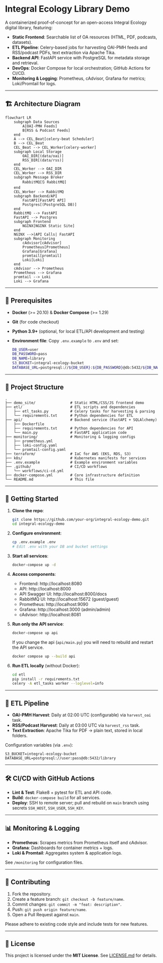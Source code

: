 # Integral Ecology Library Demo

A containerized proof-of-concept for an open-access Integral Ecology digital library, featuring:

- **Static Frontend**: Searchable list of OA resources (HTML, PDF, podcasts, datasets).
- **ETL Pipeline**: Celery-based jobs for harvesting OAI-PMH feeds and RSS/podcast PDFs, text extraction via Apache Tika.
- **Backend API**: FastAPI service with PostgreSQL for metadata storage and retrieval.
- **DevOps**: Docker Compose for local orchestration; GitHub Actions for CI/CD.
- **Monitoring & Logging**: Prometheus, cAdvisor, Grafana for metrics; Loki/Promtail for logs.

---

## 🏗 Architecture Diagram

```mermaid
flowchart LR
    subgraph Data Sources
        A[OAI-PMH Feeds]
        B[RSS & Podcast Feeds]
    end
    A --> CEL_Beat[celery-beat Scheduler]
    B --> CEL_Beat
    CEL_Beat --> CEL_Worker[celery-worker]
    subgraph Local Storage
        OAI_DIR[(data/oai)]
        RSS_DIR[(data/rss)]
    end
    CEL_Worker --> OAI_DIR
    CEL_Worker --> RSS_DIR
    subgraph Message Broker
        RabbitMQ[🔃 RabbitMQ]
    end
    CEL_Worker --> RabbitMQ
    subgraph Backend/API
        FastAPI[FastAPI API]
        Postgres[(PostgreSQL DB)]
    end
    RabbitMQ --> FastAPI
    FastAPI --> Postgres
    subgraph Frontend
        NGINX[NGINX Static Site]
    end
    NGINX -->|API Calls| FastAPI
    subgraph Monitoring
        cAdvisor[cAdvisor]
        Prometheus[Prometheus]
        Grafana[Grafana]
        promtail[promtail]
        Loki[Loki]
    end
    cAdvisor --> Prometheus
    Prometheus --> Grafana
    promtail --> Loki
    Loki --> Grafana
```

---

## 🔧 Prerequisites

- **Docker** (>= 20.10) & **Docker Compose** (>= 1.29)
- **Git** (for code checkout)
- **Python 3.9+** (optional, for local ETL/API development and testing)
- **Environment file**: Copy `.env.example` to `.env` and set:

  ```bash
  DB_USER=user
  DB_PASSWORD=pass
  DB_NAME=library
  S3_BUCKET=integral-ecology-bucket
  DATABASE_URL=postgresql://${DB_USER}:${DB_PASSWORD}@db:5432/${DB_NAME}
  ```

---

## 📁 Project Structure

```text
.
├── demo_site/                # Static HTML/CSS/JS frontend demo
├── etl/                      # ETL scripts and dependencies
│   ├── etl_tasks.py          # Celery tasks for harvesting & parsing
│   └── requirements.txt      # Python dependencies for ETL
├── api/                      # Backend service (FastAPI + SQLAlchemy)
│   ├── Dockerfile
│   ├── requirements.txt      # Python dependencies for API
│   └── main.py               # FastAPI application code
├── monitoring/               # Monitoring & logging configs
│   ├── prometheus.yml
│   ├── loki-config.yaml
│   └── promtail-config.yaml
├── terraform/                # IaC for AWS (EKS, RDS, S3)
├── k8s/                      # Kubernetes manifests for services
├── .env.example              # Example environment variables
├── .github/                  # CI/CD workflows
│   └── workflows/ci-cd.yml
├── docker-compose.yml        # Core infrastructure definition
└── README.md                 # This file
```

---

## 🚀 Getting Started

1. **Clone the repo**:
   ```bash
   git clone https://github.com/your-org/integral-ecology-demo.git
   cd integral-ecology-demo
   ```

2. **Configure environment**:
   ```bash
   cp .env.example .env
   # Edit .env with your DB and bucket settings
   ```

3. **Start all services**:
   ```bash
   docker-compose up -d
   ```

4. **Access components**:
   - Frontend: http://localhost:8080
   - API: http://localhost:8000
   - API Swagger UI: http://localhost:8000/docs
   - RabbitMQ UI: http://localhost:15672  (guest/guest)
   - Prometheus: http://localhost:9090
   - Grafana:    http://localhost:3000  (admin/admin)
   - cAdvisor:   http://localhost:8081

5. **Run only the API service**:
   ```bash
   docker-compose up api
   ```

   If you change the api (`api/main.py`) you will need to rebuild and restart the API service.

   ```bash
   docker compose up --build api
   ```

6. **Run ETL locally** (without Docker):
   ```bash
   cd etl
   pip install -r requirements.txt
   celery -A etl_tasks worker --loglevel=info
   ```

---

## 🔄 ETL Pipeline

- **OAI-PMH Harvest**: Daily at 02:00 UTC (configurable) via `harvest_oai` task.
- **RSS/Podcast Harvest**: Daily at 03:00 UTC via `harvest_rss` task.
- **Text Extraction**: Apache Tika for PDF → plain text, stored in local folders.

Configuration variables (via `.env`):

```env
S3_BUCKET=integral-ecology-bucket
DATABASE_URL=postgresql://user:pass@db:5432/library
```  

---

## 🛠 CI/CD with GitHub Actions

- **Lint & Test**: Flake8 + pytest for ETL and API code.
- **Build**: `docker-compose build` for all services.
- **Deploy**: SSH to remote server; pull and rebuild on `main` branch using secrets `SSH_HOST`, `SSH_USER`, `SSH_KEY`.

---

## 📊 Monitoring & Logging

- **Prometheus**: Scrapes metrics from Prometheus itself and cAdvisor.
- **Grafana**: Dashboards for container metrics + logs.
- **Loki & Promtail**: Aggregates system & application logs.

See `/monitoring` for configuration files.

---

## 🤝 Contributing

1. Fork the repository.
2. Create a feature branch: `git checkout -b feature/name`.
3. Commit changes: `git commit -m "feat: description"`.
4. Push: `git push origin feature/name`.
5. Open a Pull Request against `main`.

Please adhere to existing code style and include tests for new features.

---

## 📜 License

This project is licensed under the **MIT License**. See [LICENSE.md](LICENSE.md) for details.
